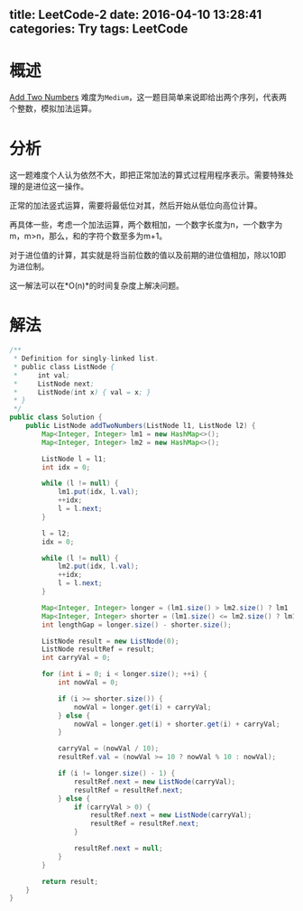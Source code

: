 title: LeetCode-2
date: 2016-04-10 13:28:41
categories: Try
tags: LeetCode
---

# 概述

[Add Two Numbers][1] 难度为`Medium`，这一题目简单来说即给出两个序列，代表两个整数，模拟加法运算。

<!-- more -->

# 分析

这一题难度个人认为依然不大，即把正常加法的算式过程用程序表示。需要特殊处理的是进位这一操作。

正常的加法竖式运算，需要将最低位对其，然后开始从低位向高位计算。

再具体一些，考虑一个加法运算，两个数相加，一个数字长度为n，一个数字为m，m>n，那么，和的字符个数至多为m+1。

对于进位值的计算，其实就是将当前位数的值以及前期的进位值相加，除以10即为进位制。

这一解法可以在*O(n)*的时间复杂度上解决问题。

# 解法

```java
/**
 * Definition for singly-linked list.
 * public class ListNode {
 *     int val;
 *     ListNode next;
 *     ListNode(int x) { val = x; }
 * }
 */
public class Solution {
    public ListNode addTwoNumbers(ListNode l1, ListNode l2) {
        Map<Integer, Integer> lm1 = new HashMap<>();
        Map<Integer, Integer> lm2 = new HashMap<>();

        ListNode l = l1;
        int idx = 0;

        while (l != null) {
            lm1.put(idx, l.val);
            ++idx;
            l = l.next;
        }

        l = l2;
        idx = 0;

        while (l != null) {
            lm2.put(idx, l.val);
            ++idx;
            l = l.next;
        }

        Map<Integer, Integer> longer = (lm1.size() > lm2.size() ? lm1 : lm2);
        Map<Integer, Integer> shorter = (lm1.size() <= lm2.size() ? lm1 : lm2);
        int lengthGap = longer.size() - shorter.size();

        ListNode result = new ListNode(0);
        ListNode resultRef = result;
        int carryVal = 0;

        for (int i = 0; i < longer.size(); ++i) {
            int nowVal = 0;

            if (i >= shorter.size()) {
                nowVal = longer.get(i) + carryVal;
            } else {
                nowVal = longer.get(i) + shorter.get(i) + carryVal;
            }

            carryVal = (nowVal / 10);
            resultRef.val = (nowVal >= 10 ? nowVal % 10 : nowVal);

            if (i != longer.size() - 1) {
                resultRef.next = new ListNode(carryVal);
                resultRef = resultRef.next;
            } else {
                if (carryVal > 0) {
                    resultRef.next = new ListNode(carryVal);
                    resultRef = resultRef.next;
                }

                resultRef.next = null;
            }
        }

        return result;
    }
}
```



[1]: https://leetcode.com/problems/add-two-numbers/


